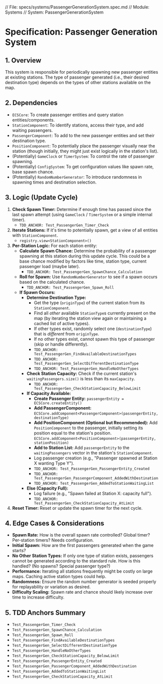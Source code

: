 // File: specs/systems/PassengerGenerationSystem.spec.md
// Module: Systems
// System: PassengerGenerationSystem

# Specification: Passenger Generation System

## 1. Overview

This system is responsible for periodically spawning new passenger entities at existing stations. The type of passenger generated (i.e., their desired destination type) depends on the types of other stations available on the map.

## 2. Dependencies

- `ECSCore`: To create passenger entities and query station entities/components.
- `StationComponent`: To identify stations, access their type, and add waiting passengers.
- `PassengerComponent`: To add to the new passenger entities and set their destination type.
- `PositionComponent`: To potentially place the passenger visually near the station (though initially, they might just exist logically in the station's list).
- (Potentially) `GameClock` or `TimerSystem`: To control the rate of passenger spawning.
- (Potentially) `ConfigSystem`: To get configuration values like spawn rate, base spawn chance.
- (Potentially) `RandomNumberGenerator`: To introduce randomness in spawning times and destination selection.

## 3. Logic (Update Cycle)

1.  **Check Spawn Timer:** Determine if enough time has passed since the last spawn attempt (using `GameClock` / `TimerSystem` or a simple internal timer).
    - `TDD_ANCHOR: Test_PassengerGen_Timer_Check`
2.  **Iterate Stations:** If it's time to potentially spawn, get a view of all entities with `StationComponent`.
    - `registry.view<StationComponent>()`
3.  **Per-Station Logic:** For each station entity:
    - **Calculate Spawn Chance:** Determine the probability of a passenger spawning at this station during this update cycle. This could be a base chance modified by factors like time, station type, current passenger load (maybe later).
        - `TDD_ANCHOR: Test_PassengerGen_SpawnChance_Calculation`
    - **Roll for Spawn:** Use `RandomNumberGenerator` to see if a spawn occurs based on the calculated chance.
        - `TDD_ANCHOR: Test_PassengerGen_Spawn_Roll`
    - **If Spawn Occurs:**
        - **Determine Destination Type:**
            - Get the type (`originType`) of the current station from its `StationComponent`.
            - Find all *other* available `StationType`s currently present on the map (by iterating the station view again or maintaining a cached list of active types).
            - If other types exist, randomly select one (`destinationType`) that is *different* from `originType`.
            - If no other types exist, cannot spawn this type of passenger (skip or handle differently).
            - `TDD_ANCHOR: Test_PassengerGen_FindAvailableDestinationTypes`
            - `TDD_ANCHOR: Test_PassengerGen_SelectDifferentDestinationType`
            - `TDD_ANCHOR: Test_PassengerGen_HandleNoOtherTypes`
        - **Check Station Capacity:** Check if the current station's `waitingPassengers.size()` is less than its `maxCapacity`.
            - `TDD_ANCHOR: Test_PassengerGen_CheckStationCapacity_BelowLimit`
        - **If Capacity Available:**
            - **Create Passenger Entity:** `passengerEntity = ECSCore.createEntity()`
            - **Add PassengerComponent:** `ECSCore.addComponent<PassengerComponent>(passengerEntity, destinationType)`
            - **Add PositionComponent (Optional but Recommended):** Add `PositionComponent` to the passenger, initially setting its position equal to the station's position. `ECSCore.addComponent<PositionComponent>(passengerEntity, stationPosition)`
            - **Add to Station List:** Add `passengerEntity` to the `waitingPassengers` vector in the station's `StationComponent`.
            - Log passenger creation (e.g., "Passenger spawned at Station X wanting Type Y").
            - `TDD_ANCHOR: Test_PassengerGen_PassengerEntity_Created`
            - `TDD_ANCHOR: Test_PassengerGen_PassengerComponent_AddedWithDestination`
            - `TDD_ANCHOR: Test_PassengerGen_AddedToStationWaitingList`
        - **Else (Capacity Full):**
            - Log failure (e.g., "Spawn failed at Station X: capacity full").
            - `TDD_ANCHOR: Test_PassengerGen_CheckStationCapacity_AtLimit`
4.  **Reset Timer:** Reset or update the spawn timer for the next cycle.

## 4. Edge Cases & Considerations

- **Spawn Rate:** How is the overall spawn rate controlled? Global timer? Per-station timers? Needs configuration.
- **Initial Spawn:** How are the first passengers generated when the game starts?
- **No Other Station Types:** If only one type of station exists, passengers cannot be generated according to the standard rule. How is this handled? (No spawns? Special passenger type?)
- **Performance:** Iterating all stations frequently might be costly on large maps. Caching active station types could help.
- **Randomness:** Ensure the random number generator is seeded properly for replayability or variation as desired.
- **Difficulty Scaling:** Spawn rate and chance should likely increase over time to increase difficulty.

## 5. TDD Anchors Summary

- `Test_PassengerGen_Timer_Check`
- `Test_PassengerGen_SpawnChance_Calculation`
- `Test_PassengerGen_Spawn_Roll`
- `Test_PassengerGen_FindAvailableDestinationTypes`
- `Test_PassengerGen_SelectDifferentDestinationType`
- `Test_PassengerGen_HandleNoOtherTypes`
- `Test_PassengerGen_CheckStationCapacity_BelowLimit`
- `Test_PassengerGen_PassengerEntity_Created`
- `Test_PassengerGen_PassengerComponent_AddedWithDestination`
- `Test_PassengerGen_AddedToStationWaitingList`
- `Test_PassengerGen_CheckStationCapacity_AtLimit`